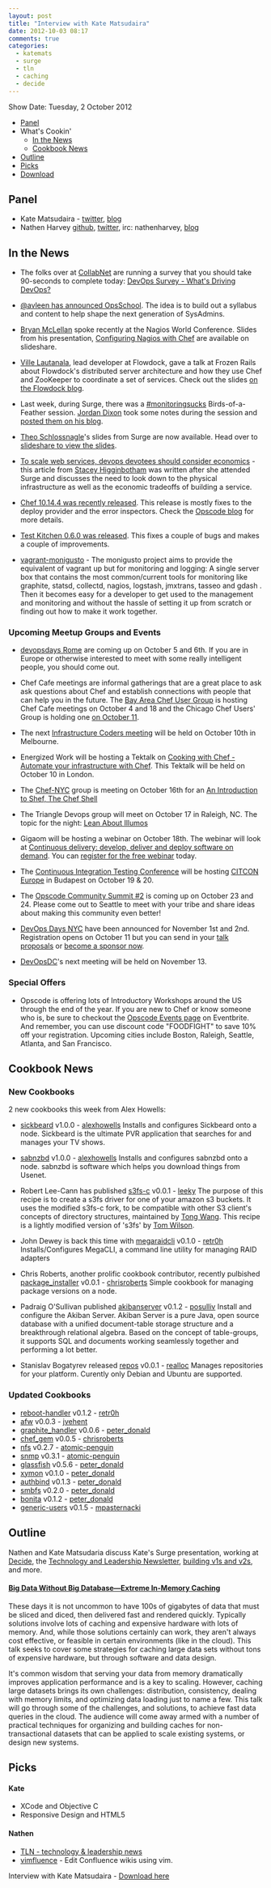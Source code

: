 ```yaml
---
layout: post
title: "Interview with Kate Matsudaira"
date: 2012-10-03 08:17
comments: true
categories: 
  - katemats
  - surge
  - tln
  - caching
  - decide
---
```

Show Date:  Tuesday, 2 October 2012

* [Panel](http://foodfightshow.org/2012/09/interview-with-kate-matsudaira.html#panel)
* What's Cookin'
  * [In the News](http://foodfightshow.org/2012/09/interview-with-kate-matsudaira.html#news)
  * [Cookbook News](http://foodfightshow.org/2012/09/interview-with-kate-matsudaira.html#cookbooks)
* [Outline](http://foodfightshow.org/2012/09/interview-with-kate-matsudaira.html#outline)
* [Picks](http://foodfightshow.org/2012/09/interview-with-kate-matsudaira.html#picks)
* [Download](http://traffic.libsyn.com/foodfight/Food-Fight-Show-29-Kate-Mats.mp3)

<!-- more -->

Panel<a name="panel"></a>
-----

* Kate Matsudaira - [twitter](https://twitter.com/katemats), [blog](http://katemats.com/)
* Nathen Harvey [github](http://github.com/nathenharvey), [twitter](http://twitter.com/nathenharvey), irc: nathenharvey, [blog](http://nathenharvey.com)

In the News<a name="news"></a>
-----------
* The folks over at [CollabNet](https://twitter.com/CollabNet) are running a survey that you should take 90-seconds to complete today:  [DevOps Survey - What's Driving DevOps?](https://www.surveymonkey.com/s/DevOps-survey)

* [@avleen has announced OpsSchool](https://twitter.com/avleen/status/250362361309978624).  The idea is to build out a syllabus and content to help shape the next generation of SysAdmins.

* [Bryan McLellan](https://twitter.com/btmspox) spoke recently at the Nagios World Conference.  Slides from his presentation, [Configuring Nagios with Chef](http://www.slideshare.net/btm/using-nagios-with-chef) are available on slideshare.

* [Ville Lautanala](https://twitter.com/lautis), lead developer at Flowdock, gave a talk at Frozen Rails about Flowdock's distributed server architecture and how they use Chef and ZooKeeper to coordinate a set of services.  Check out the slides [on the Flowdock blog](http://blog.flowdock.com/2012/10/01/a-tale-of-a-server-architecture/).

* Last week, during Surge, there was a [#monitoringsucks](https://twitter.com/i/#!/search/?q=%23monitoringsucks) Birds-of-a-Feather session.  [Jordan Dixon](http://twitter.com/obfuscurity) took some notes during the session and [posted them on his blog](http://obfuscurity.com/2012/09/monitoringsucks-bof-at-surge-2012).

* [Theo Schlossnagle](http://twitter.com/postwait)'s slides from Surge are now available.  Head over to [slideshare to view the slides](http://www.slideshare.net/postwait/xtreme-deployment).
* [To scale web services, devops devotees should consider economics](http://gigaom.com/cloud/to-scale-web-services-devops-devotees-should-consider-economics/) - this article from [Stacey Higginbotham](http://gigaom.com/author/shigginbotham/) was written after she attended Surge and discusses the need to look down to the physical infrastructure as well as the economic tradeoffs of building a service.

* [Chef 10.14.4 was recently released](http://www.opscode.com/blog/2012/09/28/chef-10-14-4-released/).  This release is mostly fixes to the deploy provider and the error inspectors.  Check the [Opscode blog](http://www.opscode.com/blog/2012/09/28/chef-10-14-4-released/) for more details.

* [Test Kitchen 0.6.0 was released](http://www.opscode.com/blog/2012/10/02/test-kitchen-0-6-0-released/).  This fixes a couple of bugs and makes a couple of improvements.

* [vagrant-monigusto](https://github.com/monigusto/vagrant-monigusto) - The monigusto project aims to provide the equivalent of vagrant up but for monitoring and logging:  A single server box that contains the most common/current tools for monitoring like graphite, statsd, collectd, nagios, logstash, jmxtrans, tasseo and gdash . Then it becomes easy for a developer to get used to the management and monitoring and without the hassle of setting it up from scratch or finding out how to make it work together.

### Upcoming Meetup Groups and Events

* [devopsdays Rome](http://devopsdays.org/events/2012-italy/) are coming up on October 5 and 6th. If you are in Europe or otherwise interested to meet with some really intelligent people, you should come out.

* Chef Cafe meetings are informal gatherings that are a great place to ask ask questions about Chef and establish connections with people that can help you in the future.  The [Bay Area Chef User Group](http://www.meetup.com/The-Bay-Area-Chef-User-Group/) is hosting Chef Cafe meetings on October 4 and 18 and the Chicago Chef Users' Group is holding one [on October 11](http://www.meetup.com/Chicago-Chef-User-Group/events/84546562).

* The next [Infrastructure Coders meeting](http://www.meetup.com/Infrastructure-Coders/events/75626072/) will be held on October 10th in Melbourne.

* Energized Work will be hosting a Tektalk on [Cooking with Chef - Automate your infrastructure with Chef](http://energizedworktektalk.eventbrite.com/).  This Tektalk will be held on October 10 in London.

* The [Chef-NYC](http://www.meetup.com/Chef-NYC/) group is meeting on October 16th for an [An Introduction to Shef, The Chef Shell](http://www.meetup.com/Chef-NYC/events/82345952/)

* The Triangle Devops group will meet on October 17 in Raleigh, NC.  The topic for the night:  [Lean About Illumos](http://www.meetup.com/Triangle-DevOps/events/82806542/)

* Gigaom will be hosting a webinar on October 18th.  The webinar will look at [Continuous delivery: develop, deliver and deploy software on demand](http://pro.gigaom.com/webinars/opscode-continuous-delivery/).  You can [register for the free webinar](http://pro.gigaom.com/webinars/opscode-continuous-delivery/) today.

* The [Continuous Integration Testing Conference](http://www.citconf.com/) will be hosting [CITCON Europe](http://www.citconf.com/budapest2012/) in Budapest on October 19 & 20.

* The [Opscode Community Summit #2](http://opscode-summit-2012.eventbrite.com/) is coming up on October 23 and 24.  Please come out to Seattle to meet with your tribe and share ideas about making this community even better!

* [DevOps Days NYC](http://devopsdays.org/events/2012-newyork/) have been announced for November 1st and 2nd.  Registration opens on October 11 but you can send in your [talk proposals](http://devopsdays.org/events/2012-newyork/propose) or [become a sponsor now](http://devopsdays.org/events/2012-newyork/sponsor).

* [DevOpsDC](http://www.meetup.com/DevOpsDC/)'s next meeting will be held on November 13.

###  Special Offers

* Opscode is offering lots of Introductory Workshops around the US through the end of the year.  If you are new to Chef or know someone who is, be sure to checkout the [Opscode Events page](http://www.eventbrite.com/org/429733222) on Eventbrite.  And remember, you can use discount code "FOODFIGHT" to save 10% off your registration.  Upcoming cities include Boston, Raleigh, Seattle, Atlanta, and San Francisco.

Cookbook News<a name="cookbooks"></a>
-------------
### New Cookbooks
2 new cookbooks this week from Alex Howells:
* [sickbeard](http://community.opscode.com/cookbooks/sickbeard) v1.0.0 - [alexhowells](http://community.opscode.com/users/alexhowells)
Installs and configures Sickbeard onto a node.  Sickbeard is the ultimate PVR application that searches for and manages your TV shows.
* [sabnzbd](http://community.opscode.com/cookbooks/sabnzbd) v1.0.0 - [alexhowells](http://community.opscode.com/users/alexhowells)
Installs and configures sabnzbd onto a node.  sabnzbd is software which helps you download things from Usenet.

* Robert Lee-Cann has published [s3fs-c](http://community.opscode.com/cookbooks/s3fs-c) v0.0.1 - [leeky](http://community.opscode.com/users/leeky)
The purpose of this recipe is to create a s3fs driver for one of your amazon s3 buckets. It uses the modified s3fs-c fork, to be compatible with other S3 client's concepts of directory structures, maintained by [Tong Wang](https://github.com/tongwang).  This recipe is a lightly modified version of 's3fs' by [Tom Wilson](https://github.com/twilson63).
* John Dewey is back this time with [megaraidcli](http://community.opscode.com/cookbooks/megaraidcli) v0.1.0 - [retr0h](http://community.opscode.com/users/retr0h)
Installs/Configures MegaCLI, a command line utility for managing RAID adapters
* Chris Roberts, another prolific cookbook contributor, recently pulbished [package_installer](http://community.opscode.com/cookbooks/package_installer) v0.0.1 - [chrisroberts](http://community.opscode.com/users/chrisroberts)
Simple cookbook for managing package versions on a node.
* Padraig O'Sullivan published [akibanserver](http://community.opscode.com/cookbooks/akibanserver) v0.1.2 - [posulliv](http://community.opscode.com/users/posulliv)
Install and configure the Akiban Server.  Akiban Server is a pure Java, open source database with a unified document-table storage structure and a breakthrough relational algebra. Based on the concept of table-groups, it supports SQL and documents working seamlessly together and performing a lot better.
* Stanislav Bogatyrev released [repos](http://community.opscode.com/cookbooks/repos) v0.0.1 - [realloc](http://community.opscode.com/users/realloc)
Manages repositories for your platform. Curently only Debian and Ubuntu are supported.

### Updated Cookbooks
* [reboot-handler](http://community.opscode.com/cookbooks/reboot-handler) v0.1.2 - [retr0h](http://community.opscode.com/users/retr0h)
* [afw](http://community.opscode.com/cookbooks/afw) v0.0.3 - [jvehent](http://community.opscode.com/users/jvehent)
* [graphite_handler](http://community.opscode.com/cookbooks/graphite_handler) v0.0.6 - [peter_donald](http://community.opscode.com/users/peter_donald)
* [chef_gem](http://community.opscode.com/cookbooks/chef_gem) v0.0.5 - [chrisroberts](http://community.opscode.com/users/chrisroberts)
* [nfs](http://community.opscode.com/cookbooks/nfs) v0.2.7 - [atomic-penguin](http://community.opscode.com/users/atomic-penguin)
* [snmp](http://community.opscode.com/cookbooks/snmp) v0.3.1 - [atomic-penguin](http://community.opscode.com/users/atomic-penguin)
* [glassfish](http://community.opscode.com/cookbooks/glassfish) v0.5.6 - [peter_donald](http://community.opscode.com/users/peter_donald)
* [xymon](http://community.opscode.com/cookbooks/xymon) v0.1.0 - [peter_donald](http://community.opscode.com/users/peter_donald)
* [authbind](http://community.opscode.com/cookbooks/authbind) v0.1.3 - [peter_donald](http://community.opscode.com/users/peter_donald)
* [smbfs](http://community.opscode.com/cookbooks/smbfs) v0.2.0 - [peter_donald](http://community.opscode.com/users/peter_donald)
* [bonita](http://community.opscode.com/cookbooks/bonita) v0.1.2 - [peter_donald](http://community.opscode.com/users/peter_donald)
* [generic-users](http://community.opscode.com/cookbooks/generic-users) v0.1.5 - [mpasternacki](http://community.opscode.com/users/mpasternacki)

Outline<a name="outline"></a>
-----

Nathen and Kate Matsudaria discuss Kate's Surge presentation, working at [Decide](https://www.decide.com/), the [Technology and Leadership Newsletter](http://www.techleadershipnews.com/), [building v1s and v2s](http://katemats.com/lean-software-development-build-v1s-and-v2s/), and more.

#### [Big Data Without Big Database—Extreme In-Memory Caching](http://omniti.com/surge/2012/sessions/big-data-without-big-database-extreme-in-memory-caching)

These days it is not uncommon to have 100s of gigabytes of data that must be sliced and diced, then delivered fast and rendered quickly. Typically solutions involve lots of caching and expensive hardware with lots of memory. And, while those solutions certainly can work, they aren't always cost effective, or feasible in certain environments (like in the cloud). This talk seeks to cover some strategies for caching large data sets without tons of expensive hardware, but through software and data design.

It's common wisdom that serving your data from memory dramatically improves application performance and is a key to scaling. However, caching large datasets brings its own challenges: distribution, consistency, dealing with memory limits, and optimizing data loading just to name a few. This talk will go through some of the challenges, and solutions, to achieve fast data queries in the cloud. The audience will come away armed with a number of practical techniques for organizing and building caches for non-transactional datasets that can be applied to scale existing systems, or design new systems.

Picks<a name="picks"></a>
-----

#### Kate

* XCode and Objective C
* Responsive Design and HTML5

#### Nathen

* [TLN - technology &amp; leadership news](http://www.techleadershipnews.com/)
* [vimfluence](https://github.com/orlandov/vimfluence) - Edit Confluence wikis using vim.


Interview with Kate Matsudaira - [Download here](http://traffic.libsyn.com/foodfight/Food-Fight-Show-29-Kate-Mats.mp3)

